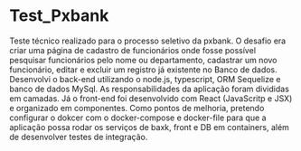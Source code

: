 # Test_Pxbank
Teste técnico realizado para o processo seletivo da pxbank. O desafio era criar uma página de cadastro de funcionários onde fosse possível pesquisar funcionários pelo nome ou departamento, cadastrar um novo funcionário, editar e excluir um registro já existente no Banco de dados.
    Desenvolvi o back-end utilizando o node.js, typescript, ORM Sequelize e banco de dados MySql. As responsabilidades da aplicação foram divididas em camadas. Já o front-end foi desenvolvido com React (JavaScritp e JSX) e organizado em componentes.
    Como pontos de melhoria, pretendo configurar o dokcer com o docker-compose e docker-file para que a aplicação possa rodar os serviços de baxk, front e DB em containers, além de desenvolver testes de integração.
